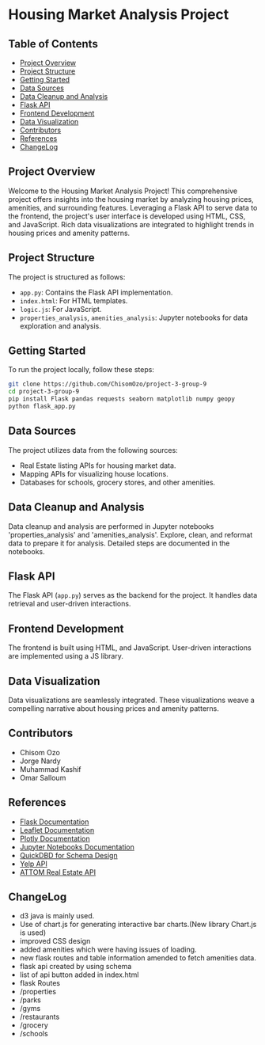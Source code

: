 # Housing Market Analysis Project

## Table of Contents
- [Project Overview](#project-overview)
- [Project Structure](#project-structure)
- [Getting Started](#getting-started)
- [Data Sources](#data-sources)
- [Data Cleanup and Analysis](#data-cleanup-and-analysis)
- [Flask API](#flask-api)
- [Frontend Development](#frontend-development)
- [Data Visualization](#data-visualization)
- [Contributors](#contributors)
- [References](#references)
- [ChangeLog](#ChangeLog)

## Project Overview
Welcome to the Housing Market Analysis Project! This comprehensive project offers insights into the housing market by analyzing housing prices, amenities, and surrounding features. Leveraging a Flask API to serve data to the frontend, the project's user interface is developed using HTML, CSS, and JavaScript. Rich data visualizations are integrated to highlight trends in housing prices and amenity patterns.

## Project Structure
The project is structured as follows:

- `app.py`: Contains the Flask API implementation.
- `index.html`: For HTML templates.
- `logic.js`: For JavaScript.
- `properties_analysis`, `amenities_analysis`: Jupyter notebooks for data exploration and analysis.

## Getting Started
To run the project locally, follow these steps:

```bash
git clone https://github.com/ChisomOzo/project-3-group-9
cd project-3-group-9
pip install Flask pandas requests seaborn matplotlib numpy geopy
python flask_app.py
```

## Data Sources
The project utilizes data from the following sources:

- Real Estate listing APIs for housing market data.
- Mapping APIs for visualizing house locations.
- Databases for schools, grocery stores, and other amenities.

## Data Cleanup and Analysis
Data cleanup and analysis are performed in Jupyter notebooks 'properties_analysis' and 'amenities_analysis'. Explore, clean, and reformat data to prepare it for analysis. Detailed steps are documented in the notebooks.

## Flask API
The Flask API (`app.py`) serves as the backend for the project. It handles data retrieval and user-driven interactions. 

## Frontend Development
The frontend is built using HTML, and JavaScript. User-driven interactions are implemented using a JS library. 

## Data Visualization
Data visualizations are seamlessly integrated. These visualizations weave a compelling narrative about housing prices and amenity patterns. 

## Contributors
- Chisom Ozo
- Jorge Nardy
- Muhammad Kashif
- Omar Salloum 

## References
- [Flask Documentation](https://flask.palletsprojects.com/)
- [Leaflet Documentation](https://leafletjs.com/)
- [Plotly Documentation](https://plotly.com/)
- [Jupyter Notebooks Documentation](https://jupyter.org/)
- [QuickDBD for Schema Design](https://www.quickdatabasediagrams.com/)
- [Yelp API](https://www.yelp.com/developers/documentation/v3)
- [ATTOM Real Estate API](https://api.developer.attomdata.com/docs)
## ChangeLog
- d3 java is mainly used.
- Use of chart.js for generating interactive bar charts.(New library Chart.js is used)
- improved CSS design
- added amenities which were having issues of loading.
- new flask routes and table information amended to fetch amenities data.
- flask api created by using schema
- list of api button added in index.html
- flask Routes
- /properties
- /parks
- /gyms
- /restaurants
- /grocery
- /schools
